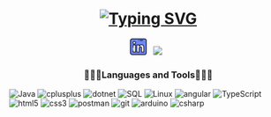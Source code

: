 <h1 align="center">
    <a href="https://git.io/typing-svg"><img src="https://readme-typing-svg.demolab.com?font=Big+Shoulders+Inline+Text&weight=900&size=40&duration=5002&pause=1001&color=000&center=true&vCenter=true&random=false&width=435&lines=Hello%2C+There!+%F0%9F%91%8B;I'm+Ameerah+Kmail;A+Full-Stack+Developer;Nice+to+meet+you!" alt="Typing SVG" />
    </a>
</h1>
<div align='center'>
    <p align='center'>
      <a href="https://www.linkedin.com/in/ameerah-kmail-47798b222"><img height="30" src="https://raw.githubusercontent.com/8bithemant/8bithemant/master/linkedin.png?raw=true"></a>&nbsp;&nbsp;
      <a href="mailto:ameerahhasan90@gmail.com.io"><img height="30" src="https://th.bing.com/th/id/OIP.9sT4UWsRfFiy6vPydv3_-QHaHO?pid=ImgDet&rs=1"></a>&nbsp;&nbsp;
    </p>
</div>
                                                       
<h3 align="center">👨🏻‍💻Languages and Tools👨🏻‍💻</h3>   

![Java](https://img.shields.io/badge/-Java-000?&logo=java)
![cplusplus](https://img.shields.io/badge/-C++-000?&logo=cplusplus)
![dotnet](https://img.shields.io/badge/-.Net-000?&logo=dotnet)
![SQL](https://img.shields.io/badge/-SQL-000?&logo=Oracle)
![Linux](https://img.shields.io/badge/-Linux-000?&logo=Linux)
![angular](https://img.shields.io/badge/-Angular-000?&logo=angular)
![TypeScript](https://img.shields.io/badge/-TypeScript-000?&logo=TypeScript)
![html5](https://img.shields.io/badge/-HTML-000?&logo=html5)
![css3](https://img.shields.io/badge/-Css-000?&logo=css3)
![postman](https://img.shields.io/badge/-Postman-000?&logo=postman)
![git](https://img.shields.io/badge/-Github-000?&logo=git)
![arduino](https://img.shields.io/badge/-arduino-000?&logo=arduino)
![csharp](https://img.shields.io/badge/-Csharp-000?&logo=csharp) 
